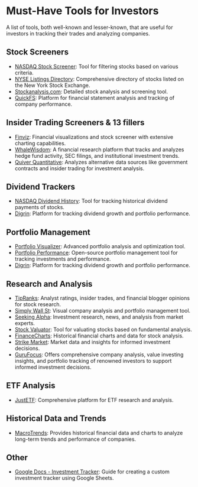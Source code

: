 # Must-Have Tools for Investors
A list of tools, both well-known and lesser-known, that are useful for investors in tracking their trades and analyzing companies.

## Stock Screeners

- [NASDAQ Stock Screener](https://www.nasdaq.com/market-activity/stocks/screener): Tool for filtering stocks based on various criteria.
- [NYSE Listings Directory](https://www.nyse.com/listings_directory/stock): Comprehensive directory of stocks listed on the New York Stock Exchange.
- [Stockanalysis.com](https://stockanalysis.com/): Detailed stock analysis and screening tool.
- [QuickFS](https://quickfs.net): Platform for financial statement analysis and tracking of company performance.

## Insider Trading Screeners & 13 fillers

- [Finviz](https://finviz.com): Financial visualizations and stock screener with extensive charting capabilities.
- [WhaleWisdom](https://whalewisdom.com): A financial research platform that tracks and analyzes hedge fund activity, SEC filings, and institutional investment trends.
- [Quiver Quantitative](https://www.quiverquant.com): Analyzes alternative data sources like government contracts and insider trading for investment analysis.

## Dividend Trackers

- [NASDAQ Dividend History](https://www.nasdaq.com/market-activity/stocks/qcom/dividend-history): Tool for tracking historical dividend payments of stocks.
- [Digrin](https://www.digrin.com): Platform for tracking dividend growth and portfolio performance.

## Portfolio Management

- [Portfolio Visualizer](https://portfoliovisualizer.com): Advanced portfolio analysis and optimization tool.
- [Portfolio Performance](https://portfolio-performance.info): Open-source portfolio management tool for tracking investments and performance.
- [Digrin](https://www.digrin.com): Platform for tracking dividend growth and portfolio performance.

## Research and Analysis

- [TipRanks](https://www.tipranks.com): Analyst ratings, insider trades, and financial blogger opinions for stock research.
- [Simply Wall St](https://simplywall.st/): Visual company analysis and portfolio management tool.
- [Seeking Alpha](https://seekingalpha.com): Investment research, news, and analysis from market experts.
- [Stock Valuator](https://stockvaluator.co): Tool for valuating stocks based on fundamental analysis.
- [FinanceCharts](https://www.financecharts.com/): Historical financial charts and data for stock analysis.
- [Strike Market](https://strike.market): Market data and insights for informed investment decisions.
- [GuruFocus](https://www.gurufocus.com/): Offers comprehensive company analysis, value investing insights, and portfolio tracking of renowned investors to support informed investment decisions.

## ETF Analysis

- [JustETF](https://justetf.com): Comprehensive platform for ETF research and analysis.

## Historical Data and Trends

- [MacroTrends](https://macrotrends.net): Provides historical financial data and charts to analyze long-term trends and performance of companies.

## Other

- [Google Docs - Investment Tracker](https://support.google.com/docs/answer/3093281?hl=en): Guide for creating a custom investment tracker using Google Sheets.
